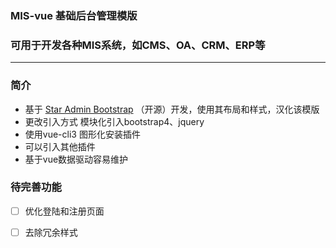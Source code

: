 ###  MIS-vue 基础后台管理模版
###  可用于开发各种MIS系统，如CMS、OA、CRM、ERP等

---

###  简介

-  基于 [ Star Admin Bootstrap](https://github.com/BootstrapDash/StarAdmin-Free-Bootstrap-Admin-Template) （开源）开发，使用其布局和样式，汉化该模版
-  更改引入方式 模块化引入bootstrap4、jquery
-  使用vue-cli3 图形化安装插件
-  可以引入其他插件
-  基于vue数据驱动容易维护

### 待完善功能

- [ ]  优化登陆和注册页面
 
- [ ]  去除冗余样式
